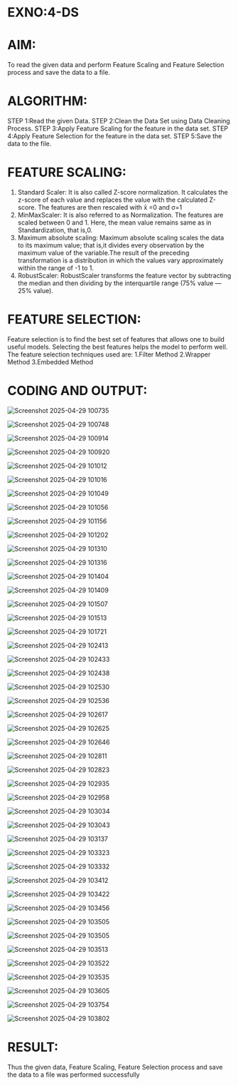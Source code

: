 # EXNO:4-DS
# AIM:
To read the given data and perform Feature Scaling and Feature Selection process and save the
data to a file.

# ALGORITHM:
STEP 1:Read the given Data.
STEP 2:Clean the Data Set using Data Cleaning Process.
STEP 3:Apply Feature Scaling for the feature in the data set.
STEP 4:Apply Feature Selection for the feature in the data set.
STEP 5:Save the data to the file.

# FEATURE SCALING:
1. Standard Scaler: It is also called Z-score normalization. It calculates the z-score of each value and replaces the value with the calculated Z-score. The features are then rescaled with x̄ =0 and σ=1
2. MinMaxScaler: It is also referred to as Normalization. The features are scaled between 0 and 1. Here, the mean value remains same as in Standardization, that is,0.
3. Maximum absolute scaling: Maximum absolute scaling scales the data to its maximum value; that is,it divides every observation by the maximum value of the variable.The result of the preceding transformation is a distribution in which the values vary approximately within the range of -1 to 1.
4. RobustScaler: RobustScaler transforms the feature vector by subtracting the median and then dividing by the interquartile range (75% value — 25% value).

# FEATURE SELECTION:
Feature selection is to find the best set of features that allows one to build useful models. Selecting the best features helps the model to perform well.
The feature selection techniques used are:
1.Filter Method
2.Wrapper Method
3.Embedded Method

# CODING AND OUTPUT:

![Screenshot 2025-04-29 100735](https://github.com/user-attachments/assets/a1b1e37a-3897-447a-a0f7-9959b295d014)

![Screenshot 2025-04-29 100748](https://github.com/user-attachments/assets/0e3a7c62-1c40-494b-b15b-186b0e38e85d)

![Screenshot 2025-04-29 100914](https://github.com/user-attachments/assets/6dda203e-4c72-4755-90ee-67746ce32732)

![Screenshot 2025-04-29 100920](https://github.com/user-attachments/assets/69de2c56-7e6d-4b6a-8010-c444eaee0824)

![Screenshot 2025-04-29 101012](https://github.com/user-attachments/assets/9bb03972-22e9-4364-a46b-c28abecfdfcf)

![Screenshot 2025-04-29 101016](https://github.com/user-attachments/assets/e07ac5e2-4dbd-4a81-ac3d-806441f9d70c)

![Screenshot 2025-04-29 101049](https://github.com/user-attachments/assets/865997ab-e892-44d6-854d-d277dccd50d9)

![Screenshot 2025-04-29 101056](https://github.com/user-attachments/assets/977fb86d-7936-4a5a-a722-6a5c77e4bb2b)

![Screenshot 2025-04-29 101156](https://github.com/user-attachments/assets/2f5316a8-354c-429b-aba9-9a0fa0c17fde)

![Screenshot 2025-04-29 101202](https://github.com/user-attachments/assets/1e6f9c01-d28f-4449-bf24-dec9afa5f4d6)

![Screenshot 2025-04-29 101310](https://github.com/user-attachments/assets/b2bdfce3-3a38-4060-ac1e-1f70928135c8)

![Screenshot 2025-04-29 101316](https://github.com/user-attachments/assets/cf1da5e1-87af-4836-9bf7-088fa7146dc3)

![Screenshot 2025-04-29 101404](https://github.com/user-attachments/assets/3dac75d3-1db4-4ae8-80e4-d0ea44a90c44)

![Screenshot 2025-04-29 101409](https://github.com/user-attachments/assets/eb35980e-84ab-48da-95ee-01e26d50462d)

![Screenshot 2025-04-29 101507](https://github.com/user-attachments/assets/2dc84083-5503-42a8-a5ef-3e21059787ff)

![Screenshot 2025-04-29 101513](https://github.com/user-attachments/assets/6a0a3b8b-bc72-4d54-9835-7be440262e5c)

![Screenshot 2025-04-29 101721](https://github.com/user-attachments/assets/d14d80b0-6102-4077-b278-982a2bd74993)

![Screenshot 2025-04-29 102413](https://github.com/user-attachments/assets/f027ab5c-e705-4597-98ae-b4e338670e14)

![Screenshot 2025-04-29 102433](https://github.com/user-attachments/assets/649c0207-dd18-429f-8aaa-5c9adf6ff2a3)

![Screenshot 2025-04-29 102438](https://github.com/user-attachments/assets/11ebe571-7de8-4dfa-9539-f8c2ec600acd)

![Screenshot 2025-04-29 102530](https://github.com/user-attachments/assets/31bfbebe-47a9-4b6f-91c5-4c5b3230024d)

![Screenshot 2025-04-29 102536](https://github.com/user-attachments/assets/a005d74d-bef2-48bc-8e60-8ec4edd8eabc)

![Screenshot 2025-04-29 102617](https://github.com/user-attachments/assets/9fafab32-b16b-4382-aecf-499a1c48ff6e)

![Screenshot 2025-04-29 102625](https://github.com/user-attachments/assets/41b88195-d406-4c3d-9245-3fcc530a35bb)

![Screenshot 2025-04-29 102646](https://github.com/user-attachments/assets/7218137b-3abe-406a-a145-1e4627901188)

![Screenshot 2025-04-29 102811](https://github.com/user-attachments/assets/1f2f3a9d-8928-4ee7-a9eb-d0807d711df1)

![Screenshot 2025-04-29 102823](https://github.com/user-attachments/assets/c098919d-1171-4d16-995d-cda61f283f2b)

![Screenshot 2025-04-29 102935](https://github.com/user-attachments/assets/06ee5269-4f69-4e59-a311-61856e25ff58)

![Screenshot 2025-04-29 102958](https://github.com/user-attachments/assets/34943007-fdb6-4189-82a7-346c3584fe81)

![Screenshot 2025-04-29 103034](https://github.com/user-attachments/assets/fff27c5b-b6b1-4e03-85f4-a78df518e139)

![Screenshot 2025-04-29 103043](https://github.com/user-attachments/assets/cdfd426e-16a9-49e3-b059-ada5e182f0a8)

![Screenshot 2025-04-29 103137](https://github.com/user-attachments/assets/c8cab251-d96a-411e-859b-c6c0a4462d59)

![Screenshot 2025-04-29 103323](https://github.com/user-attachments/assets/5781086c-f2ed-4b60-acd5-987f79b0a3ac)

![Screenshot 2025-04-29 103332](https://github.com/user-attachments/assets/efbb4ab2-07e4-4036-a67f-a3639b3139b5)

![Screenshot 2025-04-29 103412](https://github.com/user-attachments/assets/1e18ccfa-767b-4e19-8049-bd4d5b655a74)

![Screenshot 2025-04-29 103422](https://github.com/user-attachments/assets/ff204f52-a755-4b12-9510-d90b1da32764)

![Screenshot 2025-04-29 103456](https://github.com/user-attachments/assets/59a37a40-cff6-4c8f-9f0b-99161cf48c36)

![Screenshot 2025-04-29 103505](https://github.com/user-attachments/assets/624145c7-1b28-403e-a65f-8f1e3ebf62ae)

![Screenshot 2025-04-29 103505](https://github.com/user-attachments/assets/6c478f0f-8b80-4910-ba39-969207a13747)

![Screenshot 2025-04-29 103513](https://github.com/user-attachments/assets/5b2d816f-60f4-4e6d-908c-d40b1e6838f8)

![Screenshot 2025-04-29 103522](https://github.com/user-attachments/assets/223ea13c-031d-4785-9d37-aa7b5b677e41)

![Screenshot 2025-04-29 103535](https://github.com/user-attachments/assets/71bdf81f-104d-4d65-9188-8ef5bf4482c5)

![Screenshot 2025-04-29 103605](https://github.com/user-attachments/assets/17e7fc5f-502f-4772-9312-de0f8a26594b)

![Screenshot 2025-04-29 103754](https://github.com/user-attachments/assets/4de5a2b2-a65a-442e-8f9e-0f956f77b97f)

![Screenshot 2025-04-29 103802](https://github.com/user-attachments/assets/9a99de09-61d6-4fcb-81a8-fc58c4dad945)
# RESULT:
Thus the given data, Feature Scaling, Feature Selection process and save the data to a file
was performed successfully
